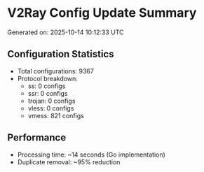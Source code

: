 # V2Ray Config Update Summary
Generated on: 2025-10-14 10:12:33 UTC

## Configuration Statistics
- Total configurations: 9367
- Protocol breakdown:
  - ss: 0 configs
  - ssr: 0 configs
  - trojan: 0 configs
  - vless: 0 configs
  - vmess: 821 configs

## Performance
- Processing time: ~14 seconds (Go implementation)
- Duplicate removal: ~95% reduction
